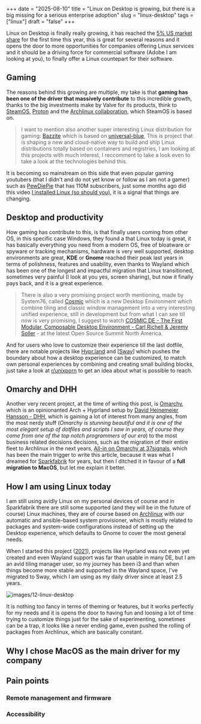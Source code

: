 +++
date = "2025-08-10"
title = "Linux on Desktop is growing, but there is a big missing for a serious enterprise adoption"
slug = "linux-desktop"
tags = ["linux"]
draft = "false"
+++

Linux on Desktop is finally really growing, it has reached the [5% US market share](https://gs.statcounter.com/os-market-share/desktop/united-states-of-america) for the first time this year, this is great for several reasons and it opens the door to more opportunities for companies offering Linux services and it should be a driving force for commercial software (Adobe I am looking at you), to finally offer a Linux countepart for their software.

## Gaming

The reasons behind this growing are multiple, my take is that **gaming has been one of the driver that massively contribute** to this incredible growth, thanks to the big investments make by Valve for its products, think to [SteamOS](https://store.steampowered.com/steamos), [Proton](<https://en.wikipedia.org/wiki/Proton_(software)>) and the [Archlinux collaboration](https://lists.archlinux.org/archives/list/arch-dev-public@lists.archlinux.org/thread/RIZSKIBDSLY4S5J2E2STNP5DH4XZGJMR/), which SteamOS is based on.

> I want to mention also another super interesting Linux distribution for gaming: [Bazzite](https://bazzite.gg/) which is based on [universal-blue](https://universal-blue.org/), This is project that is shaping a new and cloud-native way to build and ship Linux distributions totally based on containers and registries, I am looking at this projects with much interest, I reccomment to take a look even to take a look at the technologies behind this.

It is becoming so mainstream on this side that even popular gaming youtubers (that I didn't and do not yet know or follow as I am not a gamer) such as [PewDiePie](https://www.youtube.com/@PewDiePie) that has 110M subscribers, just some months ago did this video [I installed Linux (so should you)](https://www.youtube.com/watch?v=pVI_smLgTY0), it is a signal that things are changing.

## Desktop and productivity

How gaming has contribute to this, is that finally users coming from other OS, in this specific case Windows, they found a that Linux today is great, it has basically everything you need from a modern OS, free of bloatware or spyware or tracking mechanisms, hardware is very well supported, desktop environments are great, **KDE** or **Gnome** reached their peak last years in terms of polishness, features and usability, even thanks to Wayland which has been one of the longest and impactful migration that Linux transitioned, sometimes very painful (I look at you yes, screen sharing), but now it finally pays back, and it is a great experience.

> There is also a very promising project worth mentioning, made by System76, called [Cosmic](https://system76.com/cosmic) which is a new Desktop Environment which combine tiling and classic window management into a very interesting unified experience, still in development but from what I can see till now is very promising, I suggest to watch [COSMIC DE - The First Modular, Composable Desktop Environment - Carl Richell & Jeremy Soller](https://www.youtube.com/watch?v=fBcfjlFX-xM&t=2206s) - at the latest Open Source Summit North America.

And for users who love to customize their experience till the last dotfile, there are notable projects like [Hypr.land](https://hypr.land) and [[Sway](https://swaywm.org/)] which pushes the boundary about how a desktop experience can be customized, to match own personal experiences by combining and creating small building blocks, just take a look at [r/unixporn](https://www.reddit.com/r/unixporn/) to get an idea about what is possible to reach.

## Omarchy and DHH

Another very recent project, at the time of writing this post, is [Omarchy](https://omarchy.org/), which is an opinionanted Arch + Hyprland setup by [David Heinemeier Hansson - DHH](https://world.hey.com/dhh), which is gaining a lot of interest from many angles, from the most nerdy stuff (_Omarchy is stunning beautiful and it is one of the most elegant setup of dotfiles and scripts I saw in years, of course they come from one of the top notch programmers of our era_) to the most business related decisions decisions, such as the migration of their entire fleet to Archlinux in the next years, [All-in on Omarchy at 37signals](https://world.hey.com/dhh/all-in-on-omarchy-at-37signals-68162450), which has been the main trigger to write this article, because it was what I dreamed for [Sparkfabrik](https://www.sparkfabrik.com) for years, but then I ditched it in favour of a **full migration to MacOS**, but let me explain it better.

## How I am using Linux today

I am still using avidly Linux on my personal devices of course and in Sparkfabrik there are still some supported (and they will be in the future of course) Linux machines, they are of course based on [Archlinux](https://github.com/sparkfabrik/archlinux-ansible-provisioner) with our automatic and ansible-based system provisioner, which is mostly related to packages and system-wide configurations instead of setting up the Desktop experience, which defaults to Gnome to cover the most general needs.

When I started this project ([2021](https://github.com/sparkfabrik/archlinux-ansible-provisioner/commit/c0d4139a82858e9d335c0b9c51d7187ed91a50e4)), projects like Hyprland was not even yet created and even Wayland support was far than usable in many DE, but I am an avid tiling manager user, so my journey has been i3 and than when things become more stable and supported in the Wayland space, I've migrated to Sway, which I am using as my daily driver since at least 2.5 years.

![images/12-linux-desktop](/images/posts/12-linux-desktop/linux-desktop.webp)

It is nothing too fancy in terms of theming or features, but it works perfectly for my needs and it is opens the door to having fun and loosing a lot of time trying to customize things just for the sake of experimenting, sometimes can be a trap, it looks like a never ending game, even pushed the rolling of packages from Archlinux, which are basically constant.

## Why I chose MacOS as the main driver for my company

## Pain points

### Remote management and firmware

### Accessibility
